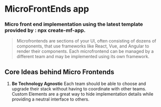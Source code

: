 # MicroFrontEnds app

### Micro front end implementation using the latest template provided by : npx create-mf-app.
> Microfrontends are sections of your UI, often consisting of dozens of components, that use frameworks like React, Vue, and Angular to render their components. Each microfrontend can be managed by a different team and may be implemented using its own framework.


## Core Ideas behind Micro Frontends
1. **Be Technology Agnostic**
Each team should be able to choose and upgrade their stack without having to coordinate with other teams. Custom Elements are a great way to hide implementation details while providing a neutral interface to others.
